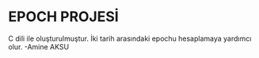 # EPOCH PROJESİ
 C dili ile oluşturulmuştur.  İki tarih arasındaki epochu hesaplamaya yardımcı olur. -Amine AKSU
